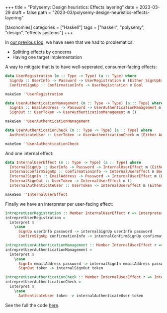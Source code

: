 +++
title = "Polysemy: Design heuristics: Effects layering"
date = 2023-03-29
draft = false
path = "2023-03/polysemy-design-heuristics-effects-layering"

[taxonomies]
categories = ["Haskell"]
tags = ["haskell", "polysemy", "design", "effects systems"]
+++

In [our previous log](@/2023-03-22_polysemy-design-heuristics-srp.md), we have seen that we had to problematics:
* Splitting effects by concerns
* Having one target implementation

A way to mitigate that is to have well-seperated, consumer-facing effects:

```haskell
data UserRegistration (m :: Type -> Type) (a :: Type) where
  SignUp :: UserInfo -> Password -> UserRegistration m (Either SignUpError ())
  ConfirmSignUp :: ConfirmationInfo -> UserRegistration m Bool

makeSem ''UserRegistration

data UserAuthenticationManagement (m :: Type -> Type) (a :: Type) where
  SignIn :: EmailAddress -> Password -> UserAuthenticationManagement m (Either SignInError ())
  SignOut :: UserToken -> UserAuthenticationManagement m ()

makeSem ''UserAuthenticationManagement

data UserAuthenticationCheck (m :: Type -> Type) (a :: Type) where
  AuthenticateUser :: UserToken -> UserAuthenticationCheck m (Either AuthenticateUserError AuthenticatedUser)

makeSem ''UserAuthenticationCheck
```

And one internal effect:

```haskell
data InternalUserEffect (m :: Type -> Type) (a :: Type) where
  InternalSignUp :: UserInfo -> Password -> InternalUserEffect m (Either SignUpError ())
  InternalConfirmSignUp :: ConfirmationInfo -> InternalUserEffect m Bool
  InternalSignIn :: EmailAddress -> Password -> InternalUserEffect m (Either SignInError ())
  InternalSignOut :: UserToken -> InternalUserEffect m ()
  InternalAuthenticateUser :: UserToken -> InternalUserEffect m (Either AuthenticateUserError AuthenticatedUser)

makeSem ''InternalUserEffect
```

Finally we have an interpreter per user-facing effect:

```haskell
intrepretUserRegistration :: Member InternalUserEffect r => InterpreterFor UserRegistration r
intrepretUserRegistration =
  interpret $
    \case
      SignUp userInfo password -> internalSignUp userInfo password
      ConfirmSignUp confirmationInfo -> internalConfirmSignUp confirmationInfo

intrepretUserAuthenticationManagement :: Member InternalUserEffect r => InterpreterFor UserAuthenticationManagement r
intrepretUserAuthenticationManagement =
  interpret $
    \case
      SignIn emailAddress password -> internalSignIn emailAddress password
      SignOut token -> internalSignOut token

intrepretUserAuthenticationCheck :: Member InternalUserEffect r => InterpreterFor UserAuthenticationCheck r
intrepretUserAuthenticationCheck =
  interpret $
    \case
      AuthenticateUser token -> internalAuthenticateUser token
```

See the full the code [here](https://github.com/blackheaven/blackheaven.github.io/blob/master/content/code/polysemy/src/DesignHeuristicsEffetsLayering.hs).

